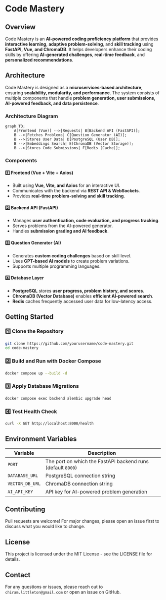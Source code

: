 # Code Mastery

## Overview
Code Mastery is an **AI-powered coding proficiency platform** that provides **interactive learning**, **adaptive problem-solving**, and **skill tracking** using **FastAPI, Vue, and ChromaDB**. It helps developers enhance their coding skills by offering **AI-generated challenges**, **real-time feedback**, and **personalized recommendations**.

## **Architecture**
Code Mastery is designed as a **microservices-based architecture**, ensuring **scalability, modularity, and performance**. The system consists of multiple components that handle **problem generation, user submissions, AI-powered feedback, and data persistence**.

### **Architecture Diagram**
```mermaid
graph TD;
    A[Frontend (Vue)] -->|Requests| B[Backend API (FastAPI)];
    B -->|Fetches Problems| C[Question Generator (AI)];
    B -->|Stores User Data| D[PostgreSQL (User DB)];
    B -->|Embeddings Search| E[ChromaDB (Vector Storage)];
    B -->|Stores Code Submissions| F[Redis (Cache)];
```

### **Components**
#### **1️⃣ Frontend (Vue + Vite + Axios)**
- Built using **Vue, Vite, and Axios** for an interactive UI.
- Communicates with the backend via **REST API & WebSockets**.
- Provides **real-time problem-solving and skill tracking**.

#### **2️⃣ Backend API (FastAPI)**
- Manages **user authentication, code evaluation, and progress tracking**.
- Serves problems from the AI-powered generator.
- Handles **submission grading and AI feedback**.

#### **3️⃣ Question Generator (AI)**
- Generates **custom coding challenges** based on skill level.
- Uses **GPT-based AI models** to create problem variations.
- Supports multiple programming languages.

#### **4️⃣ Database Layer**
- **PostgreSQL** stores **user progress, problem history, and scores**.
- **ChromaDB (Vector Database)** enables **efficient AI-powered search**.
- **Redis** caches frequently accessed user data for low-latency access.

## **Getting Started**

### 1️⃣ Clone the Repository
```sh
git clone https://github.com/yourusername/code-mastery.git
cd code-mastery
```

### 2️⃣ Build and Run with Docker Compose
```sh
docker compose up --build -d
```

### 3️⃣ Apply Database Migrations
```sh
docker compose exec backend alembic upgrade head
```

### 4️⃣ Test Health Check
```sh
curl -X GET http://localhost:8000/health
```

## **Environment Variables**
| Variable | Description |
|----------|------------|
| `PORT` | The port on which the FastAPI backend runs (default `8000`) |
| `DATABASE_URL` | PostgreSQL connection string |
| `VECTOR_DB_URL` | ChromaDB connection string |
| `AI_API_KEY` | API key for AI-powered problem generation |

## **Contributing**
Pull requests are welcome! For major changes, please open an issue first to discuss what you would like to change.

## **License**
This project is licensed under the MIT License - see the LICENSE file for details.

## **Contact**
For any questions or issues, please reach out to `chiram.littleton@gmail.com` or open an issue on GitHub.

